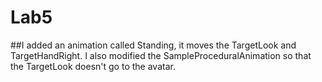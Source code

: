 # Lab5
##I added an animation called Standing, it moves the TargetLook and TargetHandRight. I also modified the SampleProceduralAnimation so that the TargetLook doesn't go to the avatar.
